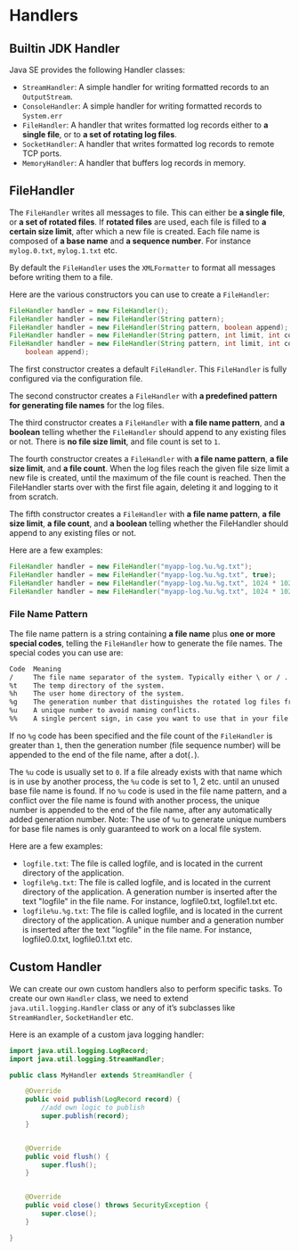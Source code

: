 # Handlers

## Builtin JDK Handler

Java SE provides the following Handler classes:

- `StreamHandler`: A simple handler for writing formatted records to an `OutputStream`.
- `ConsoleHandler`: A simple handler for writing formatted records to `System.err`
- `FileHandler`: A handler that writes formatted log records either to **a single file**, or to **a set of rotating log files**.
- `SocketHandler`: A handler that writes formatted log records to remote TCP ports.
- `MemoryHandler`: A handler that buffers log records in memory.

## FileHandler

The `FileHandler` writes all messages to file. This can either be **a single file**, or **a set of rotated files**. If **rotated files** are used, each file is filled to **a certain size limit**, after which a new file is created. Each file name is composed of **a base name** and **a sequence number**. For instance `mylog.0.txt`, `mylog.1.txt` etc.

By default the `FileHandler` uses the `XMLFormatter` to format all messages before writing them to a file.

Here are the various constructors you can use to create a `FileHandler`:

```java
FileHandler handler = new FileHandler();
FileHandler handler = new FileHandler(String pattern);
FileHandler handler = new FileHandler(String pattern, boolean append);
FileHandler handler = new FileHandler(String pattern, int limit, int count);
FileHandler handler = new FileHandler(String pattern, int limit, int count,
    boolean append);
```

The first constructor creates a default `FileHandler`. This `FileHandler` is fully configured via the configuration file.

The second constructor creates a `FileHandler` with **a predefined pattern for generating file names** for the log files.

The third constructor creates a `FileHandler` with **a file name pattern**, and **a boolean** telling whether the `FileHandler` should append to any existing files or not. There is **no file size limit**, and file count is set to `1`.

The fourth constructor creates a `FileHandler` with **a file name pattern**, **a file size limit**, and **a file count**. When the log files reach the given file size limit a new file is created, until the maximum of the file count is reached. Then the FileHandler starts over with the first file again, deleting it and logging to it from scratch.

The fifth constructor creates a `FileHandler` with **a file name pattern**, **a file size limit**, **a file count**, and **a boolean** telling whether the FileHandler should append to any existing files or not.

Here are a few examples:

```java
FileHandler handler = new FileHandler("myapp-log.%u.%g.txt");
FileHandler handler = new FileHandler("myapp-log.%u.%g.txt", true);
FileHandler handler = new FileHandler("myapp-log.%u.%g.txt", 1024 * 1024, 10);
FileHandler handler = new FileHandler("myapp-log.%u.%g.txt", 1024 * 1024, 10, true);
```

### File Name Pattern

The file name pattern is a string containing **a file name** plus **one or more special codes**, telling the `FileHandler` how to generate the file names. The special codes you can use are:

```txt
Code  Meaning
/     The file name separator of the system. Typically either \ or / .
%t    The temp directory of the system.
%h    The user home directory of the system.
%g    The generation number that distinguishes the rotated log files from each other.
%u    A unique number to avoid naming conflicts.
%%    A single percent sign, in case you want to use that in your file name.
```

If no `%g` code has been specified and the file count of the `FileHandler` is greater than `1`, then the generation number (file sequence number) will be appended to the end of the file name, after a dot(`.`).

The `%u` code is usually set to `0`. If a file already exists with that name which is in use by another process, the `%u` code is set to 1, 2 etc. until an unused base file name is found. If no `%u` code is used in the file name pattern, and a conflict over the file name is found with another process, the unique number is appended to the end of the file name, after any automatically added generation number. Note: The use of `%u` to generate unique numbers for base file names is only guaranteed to work on a local file system.

Here are a few examples:

- `logfile.txt`: The file is called logfile, and is located in the current directory of the application.
- `logfile%g.txt`: The file is called logfile, and is located in the current directory of the application. A generation number is inserted after the text "logfile" in the file name. For instance, logfile0.txt, logfile1.txt etc.
- `logfile%u.%g.txt`: The file is called logfile, and is located in the current directory of the application. A unique number and a generation number is inserted after the text "logfile" in the file name. For instance, logfile0.0.txt, logfile0.1.txt etc.

## Custom Handler

We can create our own custom handlers also to perform specific tasks. To create our own `Handler` class, we need to extend `java.util.logging.Handler` class or any of it’s subclasses like `StreamHandler`, `SocketHandler` etc.

Here is an example of a custom java logging handler:

```java
import java.util.logging.LogRecord;
import java.util.logging.StreamHandler;

public class MyHandler extends StreamHandler {

    @Override
    public void publish(LogRecord record) {
        //add own logic to publish
        super.publish(record);
    }


    @Override
    public void flush() {
        super.flush();
    }


    @Override
    public void close() throws SecurityException {
        super.close();
    }

}
```
